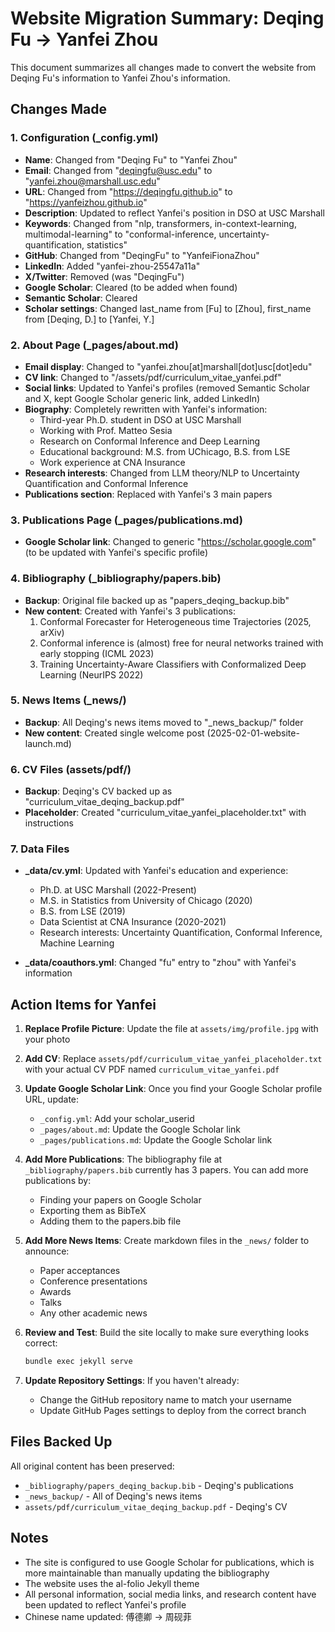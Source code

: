 # Website Migration Summary: Deqing Fu → Yanfei Zhou

This document summarizes all changes made to convert the website from Deqing Fu's information to Yanfei Zhou's information.

## Changes Made

### 1. Configuration (_config.yml)
- **Name**: Changed from "Deqing Fu" to "Yanfei Zhou"
- **Email**: Changed from "deqingfu@usc.edu" to "yanfei.zhou@marshall.usc.edu"
- **URL**: Changed from "https://deqingfu.github.io" to "https://yanfeizhou.github.io"
- **Description**: Updated to reflect Yanfei's position in DSO at USC Marshall
- **Keywords**: Changed from "nlp, transformers, in-context-learning, multimodal-learning" to "conformal-inference, uncertainty-quantification, statistics"
- **GitHub**: Changed from "DeqingFu" to "YanfeiFionaZhou"
- **LinkedIn**: Added "yanfei-zhou-25547a11a"
- **X/Twitter**: Removed (was "DeqingFu")
- **Google Scholar**: Cleared (to be added when found)
- **Semantic Scholar**: Cleared
- **Scholar settings**: Changed last_name from [Fu] to [Zhou], first_name from [Deqing, D.] to [Yanfei, Y.]

### 2. About Page (_pages/about.md)
- **Email display**: Changed to "yanfei.zhou[at]marshall[dot]usc[dot]edu"
- **CV link**: Changed to "/assets/pdf/curriculum_vitae_yanfei.pdf"
- **Social links**: Updated to Yanfei's profiles (removed Semantic Scholar and X, kept Google Scholar generic link, added LinkedIn)
- **Biography**: Completely rewritten with Yanfei's information:
  - Third-year Ph.D. student in DSO at USC Marshall
  - Working with Prof. Matteo Sesia
  - Research on Conformal Inference and Deep Learning
  - Educational background: M.S. from UChicago, B.S. from LSE
  - Work experience at CNA Insurance
- **Research interests**: Changed from LLM theory/NLP to Uncertainty Quantification and Conformal Inference
- **Publications section**: Replaced with Yanfei's 3 main papers

### 3. Publications Page (_pages/publications.md)
- **Google Scholar link**: Changed to generic "https://scholar.google.com" (to be updated with Yanfei's specific profile)

### 4. Bibliography (_bibliography/papers.bib)
- **Backup**: Original file backed up as "papers_deqing_backup.bib"
- **New content**: Created with Yanfei's 3 publications:
  1. Conformal Forecaster for Heterogeneous time Trajectories (2025, arXiv)
  2. Conformal inference is (almost) free for neural networks trained with early stopping (ICML 2023)
  3. Training Uncertainty-Aware Classifiers with Conformalized Deep Learning (NeurIPS 2022)

### 5. News Items (_news/)
- **Backup**: All Deqing's news items moved to "_news_backup/" folder
- **New content**: Created single welcome post (2025-02-01-website-launch.md)

### 6. CV Files (assets/pdf/)
- **Backup**: Deqing's CV backed up as "curriculum_vitae_deqing_backup.pdf"
- **Placeholder**: Created "curriculum_vitae_yanfei_placeholder.txt" with instructions

### 7. Data Files
- **_data/cv.yml**: Updated with Yanfei's education and experience:
  - Ph.D. at USC Marshall (2022-Present)
  - M.S. in Statistics from University of Chicago (2020)
  - B.S. from LSE (2019)
  - Data Scientist at CNA Insurance (2020-2021)
  - Research interests: Uncertainty Quantification, Conformal Inference, Machine Learning
  
- **_data/coauthors.yml**: Changed "fu" entry to "zhou" with Yanfei's information

## Action Items for Yanfei

1. **Replace Profile Picture**: Update the file at `assets/img/profile.jpg` with your photo

2. **Add CV**: Replace `assets/pdf/curriculum_vitae_yanfei_placeholder.txt` with your actual CV PDF named `curriculum_vitae_yanfei.pdf`

3. **Update Google Scholar Link**: Once you find your Google Scholar profile URL, update:
   - `_config.yml`: Add your scholar_userid
   - `_pages/about.md`: Update the Google Scholar link
   - `_pages/publications.md`: Update the Google Scholar link

4. **Add More Publications**: The bibliography file at `_bibliography/papers.bib` currently has 3 papers. You can add more publications by:
   - Finding your papers on Google Scholar
   - Exporting them as BibTeX
   - Adding them to the papers.bib file

5. **Add More News Items**: Create markdown files in the `_news/` folder to announce:
   - Paper acceptances
   - Conference presentations
   - Awards
   - Talks
   - Any other academic news

6. **Review and Test**: Build the site locally to make sure everything looks correct:
   ```bash
   bundle exec jekyll serve
   ```

7. **Update Repository Settings**: If you haven't already:
   - Change the GitHub repository name to match your username
   - Update GitHub Pages settings to deploy from the correct branch

## Files Backed Up

All original content has been preserved:
- `_bibliography/papers_deqing_backup.bib` - Deqing's publications
- `_news_backup/` - All of Deqing's news items
- `assets/pdf/curriculum_vitae_deqing_backup.pdf` - Deqing's CV

## Notes

- The site is configured to use Google Scholar for publications, which is more maintainable than manually updating the bibliography
- The website uses the al-folio Jekyll theme
- All personal information, social media links, and research content have been updated to reflect Yanfei's profile
- Chinese name updated: 傅德卿 → 周砚菲
